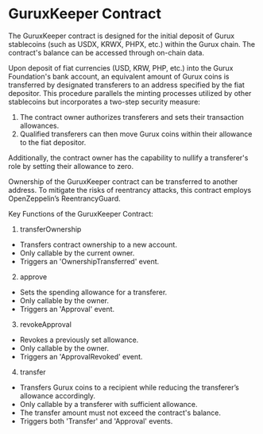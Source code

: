# GuruxKeeper Contract 

The GuruxKeeper contract is designed for the initial deposit of Gurux stablecoins (such as USDX, KRWX, PHPX, etc.) within the Gurux chain. The contract's balance can be accessed through on-chain data.

Upon deposit of fiat currencies (USD, KRW, PHP, etc.) into the Gurux Foundation's bank account, an equivalent amount of Gurux coins is transferred by designated transferers to an address specified by the fiat depositor. This procedure parallels the minting processes utilized by other stablecoins but incorporates a two-step security measure:

1. The contract owner authorizes transferers and sets their transaction allowances.   
2. Qualified transferers can then move Gurux coins within their allowance to the fiat depositor.

Additionally, the contract owner has the capability to nullify a transferer's role by setting their allowance to zero.

Ownership of the GuruxKeeper contract can be transferred to another address. To mitigate the risks of reentrancy attacks, this contract employs OpenZeppelin’s ReentrancyGuard.

Key Functions of the GuruxKeeper Contract:

1. transferOwnership
* Transfers contract ownership to a new account.
* Only callable by the current owner.
* Triggers an 'OwnershipTransferred' event.

2. approve
* Sets the spending allowance for a transferer.
* Only callable by the owner.
* Triggers an 'Approval' event.

3. revokeApproval
* Revokes a previously set allowance.
* Only callable by the owner.
* Triggers an 'ApprovalRevoked' event.

4. transfer
* Transfers Gurux coins to a recipient while reducing the transferer’s allowance accordingly.
* Only callable by a transferer with sufficient allowance.
* The transfer amount must not exceed the contract's balance.
* Triggers both 'Transfer' and 'Approval' events.
